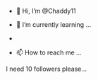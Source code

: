 - 👋 Hi, I’m @Chaddy11

- 🌱 I’m currently learning ...
- 
- 📫 How to reach me ...

I need 10 followers please...

<!---
Chaddy11/Chaddy11 is a ✨ special ✨ repository because its `README.md` (this file) appears on your GitHub profile.
You can click the Preview link to take a look at your changes.
--->
